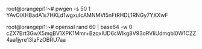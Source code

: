 root@orangepi1:~# pwgen -s 50 1
YAvOiXHBadA1s7HKLd1wgxuIcAMNMVI5nFtRHDL1RNGy7YXXwF

root@orangepi1:~# openssl rand 60 | base64 -w 0
cZX7Brt3GwX5mgBV1XPK1Mmr+BzqxIUD6cWlkg8V93oRVliUdmqbl0W1CZZ4aa1jyre13IaFzOBRU7aa
